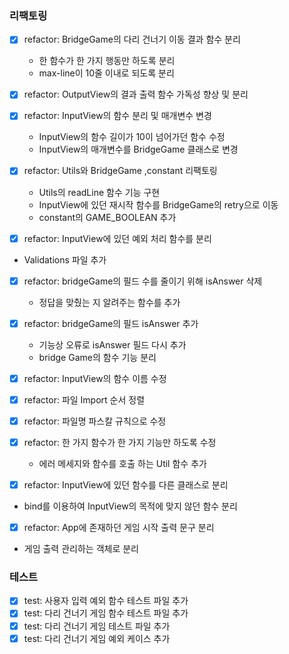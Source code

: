 ### 리팩토링

- [x] refactor: BridgeGame의 다리 건너기 이동 결과 함수 분리

  - 한 함수가 한 가지 행동만 하도록 분리
  - max-line이 10줄 이내로 되도록 분리

- [x] refactor: OutputView의 결과 출력 함수 가독성 향상 및 분리

- [x] refactor: InputView의 함수 분리 및 매개변수 변경

  - InputView의 함수 길이가 10이 넘어가던 함수 수정
  - InputView의 매개변수를 BridgeGame 클래스로 변경

- [x] refactor: Utils와 BridgeGame ,constant 리팩토링

  - Utils의 readLine 함수 기능 구현
  - InputView에 있던 재시작 함수를 BridgeGame의 retry으로 이동
  - constant의 GAME_BOOLEAN 추가

- [x] refactor: InputView에 있던 예외 처리 함수를 분리
- Validations 파일 추가

- [x] refactor: bridgeGame의 필드 수를 줄이기 위해 isAnswer 삭제

  - 정답을 맞췄는 지 알려주는 함수를 추가

- [x] refactor: bridgeGame의 필드 isAnswer 추가

  - 기능상 오류로 isAnswer 필드 다시 추가
  - bridge Game의 함수 기능 분리

- [x] refactor: InputView의 함수 이름 수정

- [x] refactor: 파일 Import 순서 정렬

- [x] refactor: 파일명 파스칼 규칙으로 수정

- [x] refactor: 한 가지 함수가 한 가지 기능만 하도록 수정

  - 에러 메세지와 함수를 호출 하는 Util 함수 추가

- [x] refactor: InputView에 있던 함수를 다른 클래스로 분리
- bind를 이용하여 InputView의 목적에 맞지 않던 함수 분리

- [x] refactor: App에 존재하던 게임 시작 출력 문구 분리
- 게임 출력 관리하는 객체로 분리

### 테스트

- [x] test: 사용자 입력 예외 함수 테스트 파일 추가
- [x] test: 다리 건너기 게임 함수 테스트 파일 추가
- [x] test: 다리 건너기 게임 테스트 파일 추가
- [x] test: 다리 건너기 게임 예외 케이스 추가
